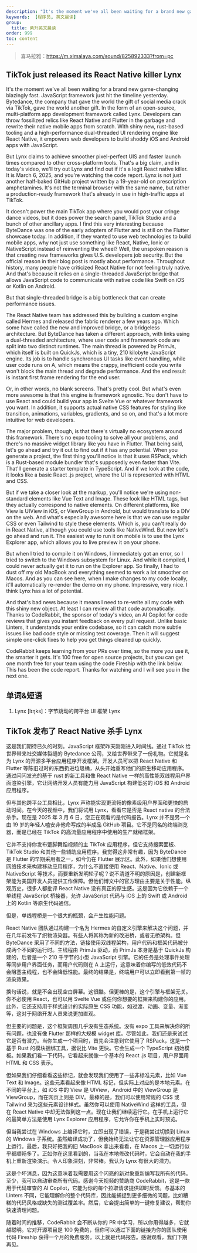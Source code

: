 ```yaml
---
description: "It's the moment we've all been waiting for a brand new game-changing blazingly fast."
keywords:  [程序员, 英文晨读]
group:
  title: 紫升英文晨读
order: 999
toc: content
---
```


> 喜马拉雅：https://m.ximalaya.com/sound/825892333?from=pc

## TikTok just released its React Native killer Lynx

It's the moment we've all been waiting for a brand new game-changing blazingly fast. JavaScript framework just hit the timeline yesterday. Bytedance, the company that gave the world the gift of social media crack via TikTok, gave the world another gift. In the form of an open-source, multi-platform app development framework called Lynx. Developers can throw fossilized relics like React Native and Flutter in the garbage and rewrite their native mobile apps from scratch. With shiny new, rust-based tooling and a high-performance dual-threaded UI rendering engine like React Native, it empowers web developers to build shoddy iOS and Android apps with JavaScript.

But Lynx claims to achieve smoother pixel-perfect UIS and faster launch times compared to other cross-platform tools. That's a big claim, and in today's video, we'll try out Lynx and find out if it's a legit React native killer. It is March 6, 2025, and you're watching the code report. Lynx is not just another half-baked GitHub project written by a 19-year-old on prescription amphetamines. It's not the terminal browser with the same name, but rather a production-ready framework that's already in use in high-traffic apps at TikTok.

It doesn't power the main TikTok app where you would post your cringe dance videos, but it does power the search panel, TikTok Studio and a bunch of other ancillary apps. I find this very interesting because ByteDance was one of the early adopters of Flutter and is still on the Flutter showcase today. In addition, if they wanted to use web technologies to build mobile apps, why not just use something like React, Native, Ionic or NativeScript instead of reinventing the wheel? Well, the unspoken reason is that creating new frameworks gives U.S. developers job security. But the official reason in their blog post is mostly about performance. Throughout history, many people have criticized React Native for not feeling truly native. And that's because it relies on a single-threaded JavaScript bridge that allows JavaScript code to communicate with native code like Swift on iOS or Kotlin on Android.

But that single-threaded bridge is a big bottleneck that can create performance issues.

The React Native team has addressed this by building a custom engine called Hermes and released the fabric renderer a few years ago. Which some have called the new and improved bridge, or a bridgeless architecture. But ByteDance has taken a different approach, with links using a dual-threaded architecture, where user code and framework code are split into two distinct runtimes. The main thread is powered by PrimJs, which itself is built on QuickJs, which is a tiny, 210 kilobyte JavaScript engine. Its job is to handle synchronous UI tasks like event handling, while user code runs on A, which means the crappy, inefficient code you write won't block the main thread and degrade performance. And the end result is instant first frame rendering for the end user.

Or, in other words, no blank screens. That's pretty cool. But what's even more awesome is that this engine is framework agnostic. You don't have to use React and could build your app in Svelte Vue or whatever framework you want. In addition, it supports actual native CSS features for styling like transition, animations, variables, gradients, and so on, and that's a lot more intuitive for web developers.

The major problem, though, is that there's virtually no ecosystem around this framework. There's no expo tooling to solve all your problems, and there's no massive widget library like you have in Flutter. That being said, let's go ahead and try it out to find out if it has any potential. When you generate a project, the first thing you'll notice is that it uses RSPack, which is a Rust-based module bundler that's supposedly even faster than Vite. That'll generate a starter template in TypeScript. And if we look at the code, it looks like a basic React .js project, where the UI is represented with HTML and CSS.

But if we take a closer look at the markup, you'll notice we're using non-standard elements like Vue Text and Image. These look like HTML tags, but they actually correspond to native elements. On different platforms, like View is UIView in iOS, or ViewGroup in Android, but would translate to a DIV on the web. And what's especially awesome here is that we can use regular CSS or even Tailwind to style these elements. Which is, you can't really do in React Native, although you could use tools like NativeWind. But now let's go ahead and run it. The easiest way to run it on mobile is to use the Lynx Explorer app, which allows you to live preview it on your phone.

But when I tried to compile it on Windows, I immediately got an error, so I tried to switch to the Windows subsystem for Linux. And while it compiled, I could never actually get it to run on the Explorer app. So finally, I had to dust off my old MacBook and everything seemed to work a lot smoother on Macos. And as you can see here, when I make changes to my code locally, it'll automatically re-render the demo on my phone. Impressive, very nice. I think Lynx has a lot of potential.

And that's bad news because it means I need to re-write all my code with this shiny new object. At least I can review all that code automatically. Thanks to CodeRabbit, the sponsor of today's video, an AI Copilot for code reviews that gives you instant feedback on every pull request. Unlike basic Linters, it understands your entire codebase, so it can catch more subtle issues like bad code style or missing test coverage. Then it will suggest simple one-click fixes to help you get things cleaned up quickly.

CodeRabbit keeps learning from your PRs over time, so the more you use it, the smarter it gets. It's 100 free for open source projects, but you can get one month free for your team using the code Fireship with the link below. This has been the code report. Thanks for watching and I will see you in the next one.

## 单词&短语

1. Lynx [lɪŋks]：字节跳动的跨平台 UI 框架 Lynx

## TikTok 发布了 React Native 杀手 Lynx

这是我们期待已久的时刻。JavaScript 框架昨天刚刚进入时间线。通过 TikTok 给世界带来社交媒体裂缝的 Bytedance 公司，又给世界带来了一份礼物。它就是名为 Lynx 的开源多平台应用程序开发框架。开发人员可以把 React Native 和 Flutter 等陈旧过时的东西扔进垃圾桶，从头开始重写他们的原生移动应用程序。通过闪闪发光的基于 rust 的新工具和像 React Native 一样的高性能双线程用户界面渲染引擎，它让网络开发人员有能力用 JavaScript 构建低劣的 iOS 和 Android 应用程序。

但与其他跨平台工具相比，Lynx 声称能实现更流畅的像素级用户界面和更快的启动时间。在今天的视频中，我们将试用 Lynx，看看它是否是 React native 的合法杀手。现在是 2025 年 3 月 6 日，您正在观看的是代码报告。Lynx 并不是另一个由 19 岁的年轻人嗑安非他命写成的半成品 GitHub 项目。它不是同名的终端浏览器，而是已经在 TikTok 的高流量应用程序中使用的生产就绪框架。

它并不支持你发布蹩脚舞蹈视频的主 TikTok 应用程序，但它支持搜索面板、TikTok Studio 和其他一些辅助应用程序。我觉得这非常有趣，因为 ByteDance 是 Flutter 的早期采用者之一，如今仍在 Flutter 展示区。此外，如果他们想使用网络技术来构建移动应用程序，为什么不直接使用 React、Native、Ionic 或 NativeScript 等技术，而要重新发明轮子呢？说不清道不明的原因是，创建新框架能为美国开发人员提供工作保障。但他们博文中的官方理由主要是关于性能。纵观历史，很多人都批评 React Native 没有真正的原生感。这是因为它依赖于一个单线程 JavaScript 桥接器，允许 JavaScript 代码与 iOS 上的 Swift 或 Android 上的 Kotlin 等原生代码通信。

但是，单线程桥是一个很大的瓶颈，会产生性能问题。

React Native 团队通过构建一个名为 Hermes 的自定义引擎来解决这个问题，并在几年前发布了织物渲染器。有些人将其称为新的改进桥，或者无桥架构。但 ByteDance 采用了不同的方法，链接使用双线程架构，用户代码和框架代码被分成两个不同的运行时。主线程由 PrimJs 驱动，而 PrimJs 本身是基于 QuickJs 构建的，后者是一个 210 千字节的小型 JavaScript 引擎。它的任务是处理事件处理等同步用户界面任务，而用户代码则在 A 上运行，这意味着你编写的低效代码不会阻塞主线程，也不会降低性能。最终的结果是，终端用户可以立即看到第一帧的渲染效果。

换句话说，就是不会出现空白屏幕。这很酷。但更棒的是，这个引擎与框架无关。你不必使用 React，也可以用 Svelte Vue 或任何你想要的框架来构建你的应用。此外，它还支持用于样式设计的实际原生 CSS 功能，如过渡、动画、变量、渐变等，这对于网络开发人员来说更加直观。

但主要的问题是，这个框架周围几乎没有生态系统。没有 expo 工具来解决你的所有问题，也没有像 Flutter 那样的大规模 widget 库。尽管如此，我们还是来试试它是否有潜力。当你生成一个项目时，首先会注意到它使用了 RSPack，这是一个基于 Rust 的模块捆绑工具，据说比 Vite 更快。它会生成一个 TypeScript 初始模板。如果我们看一下代码，它看起来就像一个基本的 React .js 项目，用户界面用 HTML 和 CSS 表示。

但如果我们仔细看看这些标记，就会发现我们使用了一些非标准元素，比如 Vue Text 和 Image。这些元素看起来像 HTML 标记，但实际上对应的是本地元素。在不同的平台上，如 iOS 中的 View 是 UIView，Android 中的 ViewGroup 是 ViewGroup，而在网页上则是 DIV。最棒的是，我们可以使用常规的 CSS 或 Tailwind 来为这些元素设计样式。虽然你可以使用 NativeWind 这样的工具，但在 React Native 中却无法做到这一点。现在让我们继续运行它。在手机上运行它的最简单方法是使用 Lynx Explorer 应用程序，它允许你在手机上实时预览。

但当我尝试在 Windows 上编译它时，立即出现了错误，于是我尝试切换到 Linux 的 Windows 子系统。虽然编译成功了，但我始终无法让它在资源管理器应用程序上运行。最后，我只好把我的旧 MacBook 拿出来看看，在 Macos 上一切运行似乎都顺畅多了。正如你在这里看到的，当我在本地修改代码时，它会自动在我的手机上重新渲染演示。令人印象深刻，非常棒。我认为 Lynx 有很大的潜力。

这是个坏消息，因为这意味着我需要用这个闪亮的新对象重新编写我所有的代码。至少，我可以自动审查所有代码。感谢今天视频的赞助商 CodeRabbit，这是一款用于代码审查的 AI Copilot，它能为你的每个拉取请求提供即时反馈。与基本的 Linters 不同，它能理解你的整个代码库，因此能捕捉到更多细微的问题，比如糟糕的代码风格或缺失的测试覆盖率。然后，它会提出简单的一键修复建议，帮助你快速清理问题。

随着时间的推移，CodeRabbit 会不断从你的 PR 中学习，所以你用得越多，它就越聪明。它对开源项目是 100 免费的，但你可以通过下面的链接为你的团队使用代码 Fireship 获得一个月的免费服务。以上就是代码报告。感谢观看，我们下期再见。
